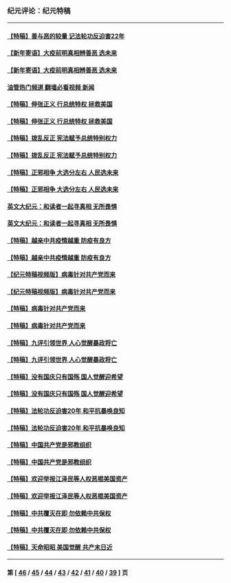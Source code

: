 ### 纪元评论：纪元特稿
---
#### [【特稿】善与恶的较量 记法轮功反迫害22年](../../pages/nsc424/n13086597.md?08120330) 
#### [【新年寄语】大疫前明真相辨善恶 选未来](../../pages/nsc424/n12660855.md?08120330) 
#### [【新年寄语】大疫前明真相辨善恶 选未来](../../pages/nsc424/n12660855.md?08120330) 
#### [油管热门频道 翻墙必看视频 新闻](ok?08120330)
#### [【特稿】伸张正义 行总统特权 拯救美国](../../pages/nsc424/n12616806.md?08120330) 
#### [【特稿】伸张正义 行总统特权 拯救美国](../../pages/nsc424/n12616806.md?08120330) 
#### [【特稿】拨乱反正 宪法赋予总统特别权力](../../pages/nsc424/n12598306.md?08120330) 
#### [【特稿】拨乱反正 宪法赋予总统特别权力](../../pages/nsc424/n12598306.md?08120330) 
#### [【特稿】正邪相争 大选分左右 人民选未来](../../pages/nsc424/n12545208.md?08120330) 
#### [【特稿】正邪相争 大选分左右 人民选未来](../../pages/nsc424/n12545208.md?08120330) 
#### [英文大纪元：和读者一起寻真相 无所畏惧](../../pages/nsc424/n12542027.md?08120330) 
#### [英文大纪元：和读者一起寻真相 无所畏惧](../../pages/nsc424/n12542027.md?08120330) 
#### [【特稿】越亲中共疫情越重 防疫有良方](../../pages/nsc424/n12042989.md?08120330) 
#### [【特稿】越亲中共疫情越重 防疫有良方](../../pages/nsc424/n12042989.md?08120330) 
#### [【纪元特稿视频版】病毒针对共产党而来](../../pages/nsc424/n11977328.md?08120330) 
#### [【纪元特稿视频版】病毒针对共产党而来](../../pages/nsc424/n11977328.md?08120330) 
#### [【特稿】病毒针对共产党而来](../../pages/nsc424/n11928818.md?08120330) 
#### [【特稿】病毒针对共产党而来](../../pages/nsc424/n11928818.md?08120330) 
#### [【特稿】九评引领世界 人心觉醒暴政将亡](../../pages/nsc424/n11660496.md?08120330) 
#### [【特稿】九评引领世界 人心觉醒暴政将亡](../../pages/nsc424/n11660496.md?08120330) 
#### [【特稿】没有国庆只有国殇 国人觉醒迎希望](../../pages/nsc424/n11549354.md?08120330) 
#### [【特稿】没有国庆只有国殇 国人觉醒迎希望](../../pages/nsc424/n11549354.md?08120330) 
#### [【特稿】法轮功反迫害20年 和平抗暴唤良知](../../pages/nsc424/n11389135.md?08120330) 
#### [【特稿】法轮功反迫害20年 和平抗暴唤良知](../../pages/nsc424/n11389135.md?08120330) 
#### [【特稿】中国共产党是邪教组织](../../pages/nsc424/n11355551.md?08120330) 
#### [【特稿】中国共产党是邪教组织](../../pages/nsc424/n11355551.md?08120330) 
#### [【特稿】欢迎举报江泽民等人权恶棍美国资产](../../pages/nsc424/n11303040.md?08120330) 
#### [【特稿】欢迎举报江泽民等人权恶棍美国资产](../../pages/nsc424/n11303040.md?08120330) 
#### [【特稿】中共覆灭在即 勿依赖中共保权](../../pages/nsc424/n11278510.md?08120330) 
#### [【特稿】中共覆灭在即 勿依赖中共保权](../../pages/nsc424/n11278510.md?08120330) 
#### [【特稿】天命昭昭 美国觉醒 共产末日近](../../pages/nsc424/n11150259.md?08120330) 

---
#### 第 [ [46](./46.md?08120330) / [45](./45.md?08120330) / [44](./44.md?08120330) / [43](./43.md?08120330) / [42](./42.md?08120330) / [41](./41.md?08120330) / [40](./40.md?08120330) / [39](./39.md?08120330) ] 页
